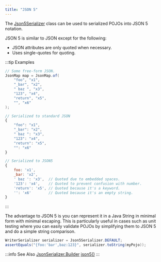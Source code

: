 ```yaml
---
title: "JSON 5"
---
```


The [Json5Serializer](API_DOCS/org/apache/juneau/json/Json5Serializer.html) class can be used to serialized POJOs
into JSON 5 notation.

JSON 5 is similar to JSON except for the following:

- JSON attributes are only quoted when necessary.
- Uses single-quotes for quoting.

:::tip Examples
```java
// Some free-form JSON.
JsonMap map = JsonMap.of(
    "foo", "x1",
    "_bar", "x2",
    " baz ", "x3",
    "123", "x4",
    "return", "x5",
    "", "x6"
);
```

```js
// Serialized to standard JSON
{
    "foo": "x1",
    "_bar": "x2",
    " baz ": "x3",
    "123": "x4",
    "return": "x5",
    "": "x6"
}
```

```js
// Serialized to JSON5
{
    foo: 'x1',
    _bar: 'x2',
    ' baz ': 'x3',  // Quoted due to embedded spaces.
    '123': 'x4',    // Quoted to prevent confusion with number.
    'return': 'x5', // Quoted because it's a keyword.
    '': 'x6'        // Quoted because it's an empty string.
}
```
:::

The advantage to JSON 5 is you can represent it in a Java String in minimal form with minimal escaping.
This is particularly useful in cases such as unit testing where you can easily validate POJOs by simplifying them to
JSON 5 and do a simple string comparison.

```java
WriterSerializer serializer = Json5Serializer.DEFAULT;
assertEquals("{foo:'bar',baz:123}", serializer.toString(myPojo));
```

:::info See Also
<tree>
<node-0><java-class>[JsonSerializer.Builder](API_DOCS/org/apache/juneau/json/JsonSerializer/Builder.html)</java-class></node-0>
<node-1><java-method>[json5()](API_DOCS/org/apache/juneau/json/JsonSerializer/Builder.html#json5())</java-method></node-1>
</tree>
:::